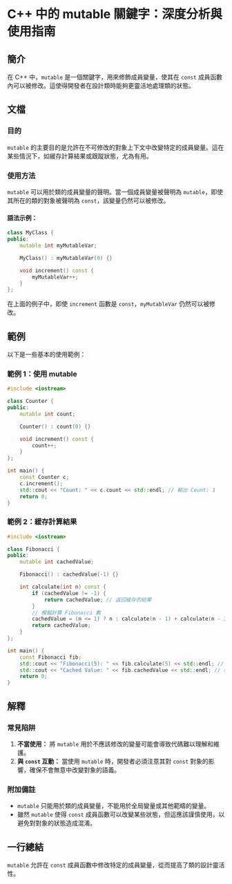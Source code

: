 <!--
Meta Description: # C++ 中的 mutable 關鍵字：深度分析與使用指南 ## 簡介 在 C++ 中，`mutable` 是一個關鍵字，用來修飾成員變量，使其在 `const` 成員函數內可以被修改。這使得開發者在設計類時能夠更靈活地處理類的狀態。 ## 文檔 ### 目的 `mutable` 的主要目的是允許...
Meta Keywords: mutable, const, int, cachedvalue, count
-->

# C++ 中的 mutable 關鍵字：深度分析與使用指南

## 簡介
在 C++ 中，`mutable` 是一個關鍵字，用來修飾成員變量，使其在 `const` 成員函數內可以被修改。這使得開發者在設計類時能夠更靈活地處理類的狀態。

## 文檔
### 目的
`mutable` 的主要目的是允許在不可修改的對象上下文中改變特定的成員變量。這在某些情況下，如緩存計算結果或跟蹤狀態，尤為有用。

### 使用方法
`mutable` 可以用於類的成員變量的聲明。當一個成員變量被聲明為 `mutable`，即使其所在的類的對象被聲明為 `const`，該變量仍然可以被修改。

#### 語法示例：
```cpp
class MyClass {
public:
    mutable int myMutableVar;

    MyClass() : myMutableVar(0) {}

    void increment() const {
        myMutableVar++;
    }
};
```

在上面的例子中，即使 `increment` 函數是 `const`，`myMutableVar` 仍然可以被修改。

## 範例
以下是一些基本的使用範例：

### 範例 1：使用 mutable
```cpp
#include <iostream>

class Counter {
public:
    mutable int count;

    Counter() : count(0) {}

    void increment() const {
        count++;
    }
};

int main() {
    const Counter c;
    c.increment();
    std::cout << "Count: " << c.count << std::endl; // 輸出 Count: 1
    return 0;
}
```

### 範例 2：緩存計算結果
```cpp
#include <iostream>

class Fibonacci {
public:
    mutable int cachedValue;

    Fibonacci() : cachedValue(-1) {}

    int calculate(int n) const {
        if (cachedValue != -1) {
            return cachedValue; // 返回緩存的結果
        }
        // 模擬計算 Fibonacci 數
        cachedValue = (n <= 1) ? n : calculate(n - 1) + calculate(n - 2);
        return cachedValue;
    }
};

int main() {
    const Fibonacci fib;
    std::cout << "Fibonacci(5): " << fib.calculate(5) << std::endl; // 輸出 Fibonacci(5): 5
    std::cout << "Cached Value: " << fib.cachedValue << std::endl; // 輸出 Cached Value: 5
    return 0;
}
```

## 解釋
### 常見陷阱
1. **不當使用：** 將 `mutable` 用於不應該修改的變量可能會導致代碼難以理解和維護。
2. **與 `const` 互動：** 當使用 `mutable` 時，開發者必須注意其對 `const` 對象的影響，確保不會無意中改變對象的語義。

### 附加備註
- `mutable` 只能用於類的成員變量，不能用於全局變量或其他範疇的變量。
- 雖然 `mutable` 使得 `const` 成員函數可以改變某些狀態，但這應該謹慎使用，以避免對對象的狀態造成混淆。

## 一行總結
`mutable` 允許在 `const` 成員函數中修改特定的成員變量，從而提高了類的設計靈活性。